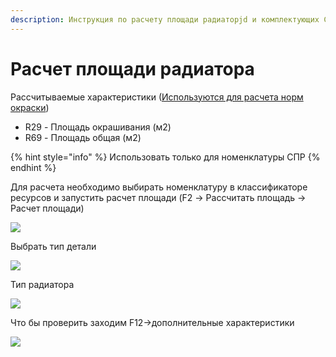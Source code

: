 ```yaml
---
description: Инструкция по расчету площади радиаторjd и комплектующих СПР
---
```


# Расчет площади радиатора

Рассчитываемые характеристики ([Используются для расчета норм окраски](../../../../pdm/pdm-tpp/normirovanie/normirovanie-peredelov/normirovanie-okraski.md))

* R29 - Площадь окрашивания (м2)
* R69 - Площадь общая (м2)

{% hint style="info" %}
Использовать только для номенклатуры СПР
{% endhint %}

Для расчета необходимо выбирать номенклатуру в классификаторе ресурсов и запустить расчет площади (F2 → Рассчитать площадь → Расчет площади)

![](<../../../../.gitbook/assets/image (89).png>)

Выбрать тип детали

![](../../../../.gitbook/assets/3)

Тип радиатора

![](<../../../../.gitbook/assets/4 (12)>)

Что бы проверить заходим F12→дополнительные характеристики

![](<../../../../.gitbook/assets/5 (18)>)

